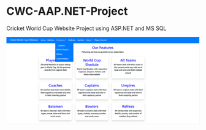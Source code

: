 # CWC-AAP.NET-Project
Cricket World Cup Website Project using ASP.NET and MS SQL

![output](https://github.com/Naeem-SahiL/CWC-AAP.NET-Project/blob/master/iamges/cwc_output.png)
